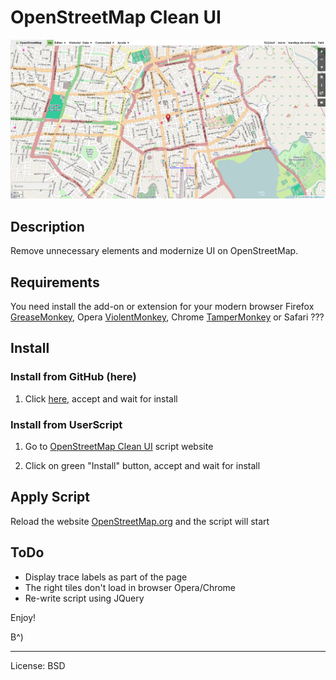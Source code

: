 
# OpenStreetMap Clean UI

![screenshot](https://github.com/51114u9/osm-clean-ui/raw/master/screenshot.jpg)

## Description

Remove unnecessary elements and modernize UI on OpenStreetMap.

## Requirements

You need install the add-on or extension for your modern browser Firefox
[GreaseMonkey](http://mzl.la/1aQPQ9p), Opera [ViolentMonkey](http://bit.ly/15pmpZV),
Chrome [TamperMonkey](http://bit.ly/19r15Yf) or Safari ???

## Install

### Install from GitHub (here)

1. Click [here](https://github.com/51114u9/osm-clean-ui/raw/master/17415.user.js),
   accept and wait for install

### Install from UserScript

1. Go to [OpenStreetMap Clean UI](http://bit.ly/17Nee9Y) script website

2. Click on green "Install" button, accept and wait for install

## Apply Script

Reload the website [OpenStreetMap.org](http://www.openstreetmap.org/)
and the script will start

## ToDo

* Display trace labels as part of the page
* The right tiles don't load in browser Opera/Chrome
* Re-write script using JQuery

Enjoy!

B^)

---

License: BSD
